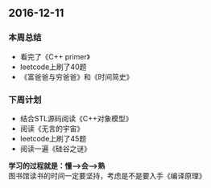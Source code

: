 ## 2016-12-11 ##

### 本周总结 ###
+ 看完了《C++ primer》
+ leetcode上刷了40题
+ 《富爸爸与穷爸爸》和《时间简史》

### 下周计划 ###
+ 结合STL源码阅读《C++对象模型》
+ 阅读《无言的宇宙》
+ leetcode上刷了45题
+ 阅读一遍《硅谷之谜》


**学习的过程就是：懂——>会——>熟**  
图书馆读书的时间一定要坚持，考虑是不是要入手《编译原理》
